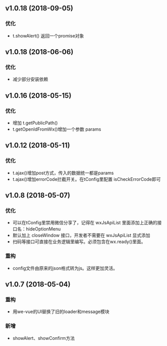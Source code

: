 ## v1.0.18 (2018-09-05)

### 优化

- t.showAlert() 返回一个promise对象

## v1.0.18 (2018-06-06)

### 优化

- 减少部分安装依赖


## v1.0.16 (2018-05-15)

### 优化

- 增加 t.getPublicPath()
- t.getOpenIdFromWx()增加一个参数 params



## v1.0.12 (2018-05-11)

### 优化

- t.ajax()增加post方式，传入的数据统一都是params
- t.ajax()增加errorCode拦截开关。在tConfig里配置 isCheckErrorCode即可


## v1.0.8 (2018-05-07)

### 优化

- 可以在tConfig里禁用微信分享了，记得在 wxJsApiList 里面添加上正确的接口名：hideOptionMenu
- 默认加上 closeWindow 接口，开发者不需要在 wxJsApiList 显式添加
- 扫码等接口可直接在业务逻辑里编写。必须包含在wx.ready()里面。

### 重构

- config文件由原来的json格式转为js。这样更加灵活。


## v1.0.7 (2018-05-04)

### 重构

- 用we-vue的UI替换了旧的loader和message模块

### 新增

- showAlert、showConfirm方法
